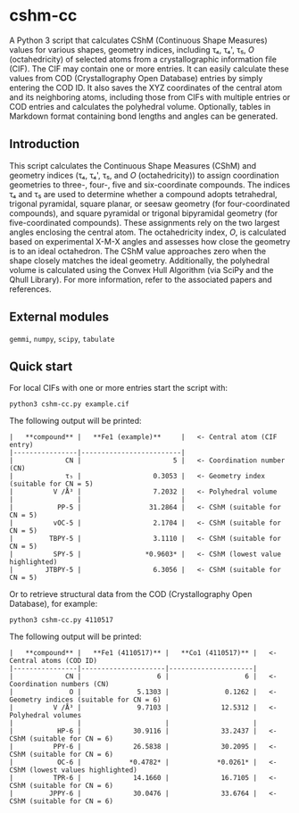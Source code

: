 # cshm-cc

A Python 3 script that calculates CShM (Continuous Shape Measures) values for various shapes, geometry indices, including τ₄, τ₄', τ₅, *O* (octahedricity) of selected atoms from a crystallographic information file (CIF). The CIF may contain one or more entries. It can easily calculate these values from COD (Crystallography Open Database) entries by simply entering the COD ID. It also saves the XYZ coordinates of the central atom and its neighboring atoms, including those from CIFs with multiple entries or COD entries and calculates the polyhedral volume. Optionally, tables in Markdown format containing bond lengths and angles can be generated.

## Introduction

This script calculates the Continuous Shape Measures (CShM) and geometry indices (τ₄, τ₄', τ₅, and *O* (octahedricity)) to assign coordination geometries to three-, four-, five and six-coordinate compounds. The indices τ₄ and τ₅ are used to determine whether a compound adopts tetrahedral, trigonal pyramidal, square planar, or seesaw geometry (for four-coordinated compounds), and square pyramidal or trigonal bipyramidal geometry (for five-coordinated compounds). These assignments rely on the two largest angles enclosing the central atom. The octahedricity index, *O*, is calculated based on experimental X-M-X angles and assesses how close the geometry is to an ideal octahedron. The CShM value approaches zero when the shape closely matches the ideal geometry. Additionally, the polyhedral volume is calculated using the Convex Hull Algorithm (via SciPy and the Qhull Library). For more information, refer to the associated papers and references.

## External modules
 `gemmi`, `numpy`, `scipy`, `tabulate` 
 
## Quick start
For local CIFs with one or more entries start the script with:
```console
python3 cshm-cc.py example.cif
```
The following output will be printed:

 
    |   **compound** |   **Fe1 (example)**     |   <- Central atom (CIF entry) 
    |----------------|-------------------------|
    |             CN |                       5 |   <- Coordination number (CN)
    |             τ₅ |                  0.3053 |   <- Geometry index (suitable for CN = 5)
    |          V /Å³ |                  7.2032 |   <- Polyhedral volume
    |                |                         | 
    |           PP-5 |                 31.2864 |   <- CShM (suitable for CN = 5)
    |          vOC-5 |                  2.1704 |   <- CShM (suitable for CN = 5)
    |         TBPY-5 |                  3.1110 |   <- CShM (suitable for CN = 5)
    |          SPY-5 |                *0.9603* |   <- CShM (lowest value highlighted)
    |        JTBPY-5 |                  6.3056 |   <- CShM (suitable for CN = 5)

Or to retrieve structural data from the COD (Crystallography Open Database), for example:
```console
python3 cshm-cc.py 4110517
```
The following output will be printed:

    |   **compound** |   **Fe1 (4110517)** |   **Co1 (4110517)** |   <- Central atoms (COD ID)  
    |----------------|---------------------|---------------------|
    |             CN |                   6 |                   6 |   <- Coordination numbers (CN)
    |              O |              5.1303 |              0.1262 |   <- Geometry indices (suitable for CN = 6)
    |          V /Å³ |              9.7103 |             12.5312 |   <- Polyhedral volumes
    |                |                     |                     |
    |           HP-6 |             30.9116 |             33.2437 |   <- CShM (suitable for CN = 6)
    |          PPY-6 |             26.5838 |             30.2095 |   <- CShM (suitable for CN = 6)
    |           OC-6 |            *0.4782* |            *0.0261* |   <- CShM (lowest values highlighted)
    |          TPR-6 |             14.1660 |             16.7105 |   <- CShM (suitable for CN = 6)
    |         JPPY-6 |             30.0476 |             33.6764 |   <- CShM (suitable for CN = 6)
